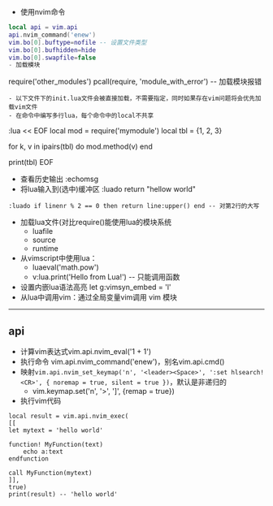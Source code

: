 - 使用nvim命令
```lua
local api = vim.api
api.nvim_command('enew')
vim.bo[0].buftype=nofile -- 设置文件类型
vim.bo[0].bufhidden=hide
vim.bo[0].swapfile=false
- 加载模块
```
require('other_modules')
pcall(require, 'module_with_error') -- 加载模块报错
```
- 以下文件下的init.lua文件会被直接加载，不需要指定，同时如果存在vim问题将会优先加载vim文件
- 在命令中编写多行lua，每个命令中的local不共享
```
:lua << EOF
local mod = require('mymodule')
local tbl = {1, 2, 3}

for k, v in ipairs(tbl) do
    mod.method(v)
end

print(tbl)
EOF
- 查看历史输出 :echomsg
- 将lua输入到(选中)缓冲区 :luado return "hellow world"
```
:luado if linenr % 2 == 0 then return line:upper() end -- 对第2行的大写
```
- 加载lua文件(对比require()能使用lua的模块系统
    - luafile 
    - source 
    - runtime
- 从vimscript中使用lua：
    - luaeval('math.pow')
    - v:lua.print('Hello from Lua!') -- 只能调用函数
- 设置内嵌lua语法高亮 let g:vimsyn_embed = 'l'
- 从lua中调用vim：通过全局变量vim调用
vim 模块
---
api
-----
- 计算vim表达式vim.api.nvim_eval('1 + 1')
- 执行命令 vim.api.nvim_command('enew')，别名vim.api.cmd()
- 映射`vim.api.nvim_set_keymap('n', '<leader><Space>', ':set hlsearch!<CR>', { noremap = true, silent = true })`，默认是非递归的
    - vim.keymap.set('n', '>', ']', {remap = true})
- 执行vim代码
```
local result = vim.api.nvim_exec(
[[
let mytext = 'hello world'

function! MyFunction(text)
    echo a:text
endfunction

call MyFunction(mytext)
]],
true)
print(result) -- 'hello world'
```

